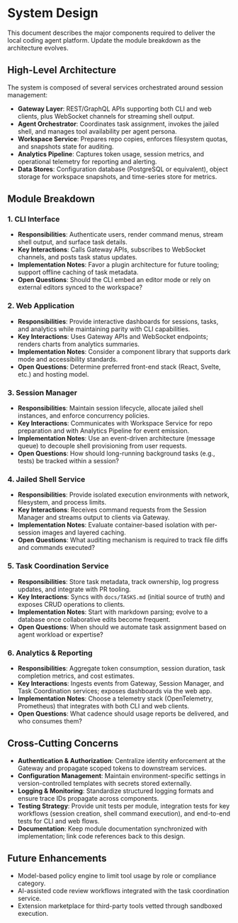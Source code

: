 # System Design

This document describes the major components required to deliver the local coding agent platform. Update the module breakdown as the architecture evolves.

## High-Level Architecture
The system is composed of several services orchestrated around session management:

- **Gateway Layer**: REST/GraphQL APIs supporting both CLI and web clients, plus WebSocket channels for streaming shell output.
- **Agent Orchestrator**: Coordinates task assignment, invokes the jailed shell, and manages tool availability per agent persona.
- **Workspace Service**: Prepares repo copies, enforces filesystem quotas, and snapshots state for auditing.
- **Analytics Pipeline**: Captures token usage, session metrics, and operational telemetry for reporting and alerting.
- **Data Stores**: Configuration database (PostgreSQL or equivalent), object storage for workspace snapshots, and time-series store for metrics.

## Module Breakdown

### 1. CLI Interface
- **Responsibilities**: Authenticate users, render command menus, stream shell output, and surface task details.
- **Key Interactions**: Calls Gateway APIs, subscribes to WebSocket channels, and posts task status updates.
- **Implementation Notes**: Favor a plugin architecture for future tooling; support offline caching of task metadata.
- **Open Questions**: Should the CLI embed an editor mode or rely on external editors synced to the workspace?

### 2. Web Application
- **Responsibilities**: Provide interactive dashboards for sessions, tasks, and analytics while maintaining parity with CLI capabilities.
- **Key Interactions**: Uses Gateway APIs and WebSocket endpoints; renders charts from analytics summaries.
- **Implementation Notes**: Consider a component library that supports dark mode and accessibility standards.
- **Open Questions**: Determine preferred front-end stack (React, Svelte, etc.) and hosting model.

### 3. Session Manager
- **Responsibilities**: Maintain session lifecycle, allocate jailed shell instances, and enforce concurrency policies.
- **Key Interactions**: Communicates with Workspace Service for repo preparation and with Analytics Pipeline for event emission.
- **Implementation Notes**: Use an event-driven architecture (message queue) to decouple shell provisioning from user requests.
- **Open Questions**: How should long-running background tasks (e.g., tests) be tracked within a session?

### 4. Jailed Shell Service
- **Responsibilities**: Provide isolated execution environments with network, filesystem, and process limits.
- **Key Interactions**: Receives command requests from the Session Manager and streams output to clients via Gateway.
- **Implementation Notes**: Evaluate container-based isolation with per-session images and layered caching.
- **Open Questions**: What auditing mechanism is required to track file diffs and commands executed?

### 5. Task Coordination Service
- **Responsibilities**: Store task metadata, track ownership, log progress updates, and integrate with PR tooling.
- **Key Interactions**: Syncs with `docs/TASKS.md` (initial source of truth) and exposes CRUD operations to clients.
- **Implementation Notes**: Start with markdown parsing; evolve to a database once collaborative edits become frequent.
- **Open Questions**: When should we automate task assignment based on agent workload or expertise?

### 6. Analytics & Reporting
- **Responsibilities**: Aggregate token consumption, session duration, task completion metrics, and cost estimates.
- **Key Interactions**: Ingests events from Gateway, Session Manager, and Task Coordination services; exposes dashboards via the web app.
- **Implementation Notes**: Choose a telemetry stack (OpenTelemetry, Prometheus) that integrates with both CLI and web clients.
- **Open Questions**: What cadence should usage reports be delivered, and who consumes them?

## Cross-Cutting Concerns
- **Authentication & Authorization**: Centralize identity enforcement at the Gateway and propagate scoped tokens to downstream services.
- **Configuration Management**: Maintain environment-specific settings in version-controlled templates with secrets stored externally.
- **Logging & Monitoring**: Standardize structured logging formats and ensure trace IDs propagate across components.
- **Testing Strategy**: Provide unit tests per module, integration tests for key workflows (session creation, shell command execution), and end-to-end tests for CLI and web flows.
- **Documentation**: Keep module documentation synchronized with implementation; link code references back to this design.

## Future Enhancements
- Model-based policy engine to limit tool usage by role or compliance category.
- AI-assisted code review workflows integrated with the task coordination service.
- Extension marketplace for third-party tools vetted through sandboxed execution.
